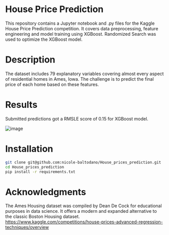 # House Price Prediction
This repository contains a Jupyter notebook and .py files for the Kaggle House Price Prediction competition. It covers data preprocessing, feature engineering and model training using XGBoost. Randomized Search was used to optimize the XGBoost model.


# Description
The dataset includes 79 explanatory variables covering almost every aspect of residential homes in Ames, Iowa. The challenge is to predict the final price of each home based on these features. 

# Results
Submitted predictions got a  RMSLE score of 0.15 for XGBoost model.

![image](https://github.com/user-attachments/assets/6a9155b4-4688-45fe-8ec0-90a1efa1037a)

# Installation 
```bash
git clone git@github.com:nicole-baltodano/House_prices_prediction.git
cd House_prices_prediction
pip install -r requirements.txt
```

# Acknowledgments
The Ames Housing dataset was compiled by Dean De Cock for educational purposes in data science. It offers a modern and expanded alternative to the classic Boston Housing dataset.
https://www.kaggle.com/competitions/house-prices-advanced-regression-techniques/overview
